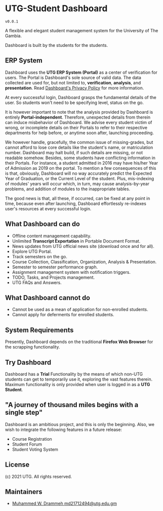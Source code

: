 # UTG-Student Dashboard

`v0.0.1`

A flexible and elegant student management system for the University of The Gambia.

Dashboard is built by the students for the students.

## ERP System
Dashboard uses the **UTG ERP System (Portal)** as a center of verification for users.
The Portal is Dashboard's sole source of valid data. The data collected are used for,
but not limited to, **verification**, **analysis**, and **presentation**.
Read [Dashboard's Privacy Policy](PRIVACY.md) for more information.

At every successful login, Dashboard grasps the fundamental details of the user.
So students won't need to be specifying level, status on the go.
 
It is however important to note that the analysis provided by Dashboard
is entirely **Portal-independent**.
Therefore, unexpected details from therein can induce misbehavior of Dashboard.
We advise every student victim of wrong, or incomplete details on their Portals
to refer to their respective departments for help before, or anytime soon after,
launching proceeding.

We however handle, gracefully, the common issue of missing-grades,
but cannot afford to lose core details like the student's name,
or matriculation number. Dashboard may halt build, if such details
are missing, or not readable somehow.
Besides, some students have conflicting information in their Portals.
For instance, a student admitted in 2016 may have his/her
Year of Admission as 2019 on the portal.
To mention a few consequences of this is that, obviously,
Dashboard will no way accurately predict the Expected Year of Graduation,
or the Current Level of the student.
Plus, mis-indexing of modules' years will occur which, in turn,
may cause analysis-by-year problems, and addition of modules to the inappropriate tables.

The good news is that, all these, if occurred, can be fixed at any point in time,
because even after launching, Dashboard effortlessly re-indexes user's resources
at every successful login.

## What Dashboard can do
- Offline content management capability.
- Unlimited **Transcript Exportation** in Portable Document Format.
- News updates from UTG official news site (download once and for all).
- Explore UTG Portal.
- Track semesters on the go.
- Course Collection, Classification, Organization, Analysis & Presentation.
- Semester to semester performance graph.
- Assignment management system with notification triggers.
- TODO, Tasks, and Projects management.
- UTG FAQs and Answers.

## What Dashboard cannot do
- Cannot be used as a mean of application for non-enrolled students.
- Cannot apply for deferments for enrolled students.

## System Requirements
Presently, Dashboard depends on the traditional **Firefox Web Browser**
for the scrapping functionality.

## Try Dashboard
Dashboard has a **Trial** Functionality by the means of which non-UTG students
can get to temporarily use it, exploring the vast features therein.
Maximum functionality is only provided when user is logged in as a **UTG Student**.

## "A journey of thousand miles begins with a single step"
Dashboard is an ambitious project, and this is only the beginning.
Also, we wish to integrate the following features in a future release:

- Course Registration
- Student Forum
- Student Voting System

## License
(c) 2021 UTG. All rights reserved.

## Maintainers
- [Muhammed W. Drammeh <md21712494@utg.edu.gm>](https://www.github.com/w-drammeh)

